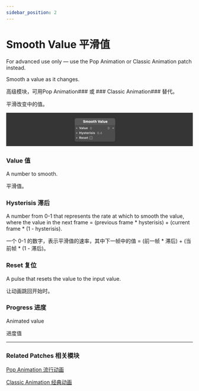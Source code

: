 ```yaml
---
sidebar_position: 2
---
```


# Smooth Value 平滑值

For advanced use only — use the Pop Animation or Classic Animation patch instead.

Smooth a value as it changes.

高级模块，可用Pop Animation### 或 ### Classic Animation### 替代。

平滑改变中的值。

![Image](./../../static/img/docs/Animation/smooth-value.png)

### Value 值

A number to smooth.

平滑值。

### Hysterisis 滞后

A number from 0-1 that represents the rate at which to smooth the value, where the value in the next frame = (previous frame * hysterisis) + (current frame * (1 - hysterisis).

一个 0-1 的数字，表示平滑值的速率，其中下一帧中的值 = (前一帧 * 滞后) + (当前帧 * (1 - 滞后)。

### Reset 复位

A pulse that resets the value to the input value.

让动画跳回开始时。

### Progress 进度

Animated value

进度值

---

### Related Patches 相关模块

[Pop Animation 流行动画](./Pop%20Animation.md)

[Classic Animation 经典动画](./Classic%20Animation.md)

